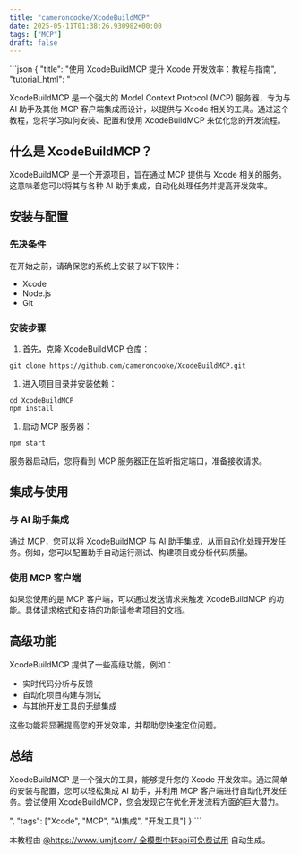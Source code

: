 ```yaml
---
title: "cameroncooke/XcodeBuildMCP"
date: 2025-05-11T01:38:26.930982+00:00
tags: ["MCP"]
draft: false
---
```


<p>```json
{
  "title": "使用 XcodeBuildMCP 提升 Xcode 开发效率：教程与指南",
  "tutorial_html": "<p>XcodeBuildMCP 是一个强大的 Model Context Protocol (MCP) 服务器，专为与 AI 助手及其他 MCP 客户端集成而设计，以提供与 Xcode 相关的工具。通过这个教程，您将学习如何安装、配置和使用 XcodeBuildMCP 来优化您的开发流程。</p><h2>什么是 XcodeBuildMCP？</h2><p>XcodeBuildMCP 是一个开源项目，旨在通过 MCP 提供与 Xcode 相关的服务。这意味着您可以将其与各种 AI 助手集成，自动化处理任务并提高开发效率。</p><h2>安装与配置</h2><h3>先决条件</h3><p>在开始之前，请确保您的系统上安装了以下软件：</p><ul><li>Xcode</li><li>Node.js</li><li>Git</li></ul><h3>安装步骤</h3><ol><li>首先，克隆 XcodeBuildMCP 仓库：</li></ol><pre><code>git clone https://github.com/cameroncooke/XcodeBuildMCP.git</code></pre><ol start=\"2\"><li>进入项目目录并安装依赖：</li></ol><pre><code>cd XcodeBuildMCP<br>npm install</code></pre><ol start=\"3\"><li>启动 MCP 服务器：</li></ol><pre><code>npm start</code></pre><p>服务器启动后，您将看到 MCP 服务器正在监听指定端口，准备接收请求。</p><h2>集成与使用</h2><h3>与 AI 助手集成</h3><p>通过 MCP，您可以将 XcodeBuildMCP 与 AI 助手集成，从而自动化处理开发任务。例如，您可以配置助手自动运行测试、构建项目或分析代码质量。</p><h3>使用 MCP 客户端</h3><p>如果您使用的是 MCP 客户端，可以通过发送请求来触发 XcodeBuildMCP 的功能。具体请求格式和支持的功能请参考项目的文档。</p><h2>高级功能</h2><p>XcodeBuildMCP 提供了一些高级功能，例如：</p><ul><li>实时代码分析与反馈</li><li>自动化项目构建与测试</li><li>与其他开发工具的无缝集成</li></ul><p>这些功能将显著提高您的开发效率，并帮助您快速定位问题。</p><h2>总结</h2><p>XcodeBuildMCP 是一个强大的工具，能够提升您的 Xcode 开发效率。通过简单的安装与配置，您可以轻松集成 AI 助手，并利用 MCP 客户端进行自动化开发任务。尝试使用 XcodeBuildMCP，您会发现它在优化开发流程方面的巨大潜力。</p>",
  "tags": ["Xcode", "MCP", "AI集成", "开发工具"]
}
```</p><p>本教程由 <a href="https://www.lumjf.com/" target="_blank">@https://www.lumjf.com/ 全模型中转api可免费试用</a> 自动生成。</p>